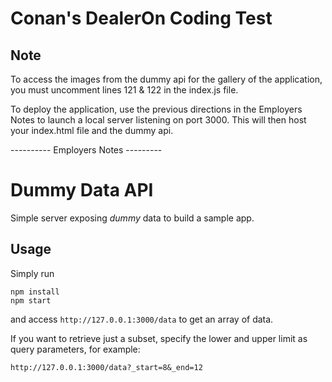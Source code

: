 # Conan's DealerOn Coding Test

## Note

To access the images from the dummy api for the gallery of the application, you must uncomment lines 121 & 122 in the index.js file. 

To deploy the application, use the previous directions in the Employers Notes to launch a local server listening on port 3000. This will then host your index.html file and the dummy api. 

---------- Employers Notes ---------
# Dummy Data API
Simple server exposing *dummy* data to build a sample app.

## Usage
Simply run

    npm install
    npm start

and access ``http://127.0.0.1:3000/data`` to get an array of data.

If you want to retrieve just a subset, specify the lower and upper limit as query parameters, for example:

    http://127.0.0.1:3000/data?_start=8&_end=12
